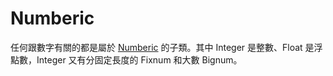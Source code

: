 # Numberic

任何跟數字有關的都是屬於 [Numberic](http://www.ruby-doc.org/core-2.1.2/Numeric.html) 的子類。其中 Integer 是整數、Float 是浮點數，Integer 又有分固定長度的 Fixnum 和大數 Bignum。
